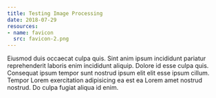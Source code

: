 ```yaml
---
title: Testing Image Processing
date: 2018-07-29
resources:
- name: favicon
  src: favicon-2.png
---
```


Eiusmod duis occaecat culpa quis. Sint anim ipsum incididunt pariatur reprehenderit laboris enim incididunt aliquip. Dolore id esse culpa quis. Consequat ipsum tempor sunt nostrud ipsum elit elit esse ipsum cillum. Tempor Lorem exercitation adipisicing ea est ea Lorem amet nostrud nostrud. Do culpa fugiat aliqua id enim.
